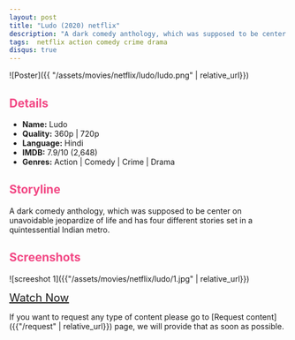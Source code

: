 ```yaml
---
layout: post
title: "Ludo (2020) netflix"
description: "A dark comedy anthology, which was supposed to be center on unavoidable jeopardize of life and has four different stories set in a quintessential Indian metro."
tags:  netflix action comedy crime drama
disqus: true
---
```

<style>
h2{
    color:#F24784;
}
</style>

![Poster]({{ "/assets/movies/netflix/ludo/ludo.png" | relative_url}})

## Details

* **Name:** Ludo
* **Quality:** 360p \| 720p
* **Language:** Hindi
* **IMDB:** 7.9/10 (2,648)
* **Genres:**  Action \| Comedy \| Crime \| Drama

## Storyline

A dark comedy anthology, which was supposed to be center on unavoidable jeopardize of life and has four different stories set in a quintessential Indian metro.

## Screenshots

![screeshot 1]({{"/assets/movies/netflix/ludo/1.jpg" | relative_url}})
<!-- <br>
![screeshot 2]({{"/assets/movies/zee5/ludo/2.jpg" | relative_url}})
<br>
![screeshot 3]({{"/assets/movies/zee5/ludo/3.jpg" | relative_url}})
<br> -->

<a class="btn card_btn" href="{{ '/movies/netflix/ludo' | relative_url}}" style="font-size:20px" target="_blank">Watch Now</a>

If you want to request any type of content please go to [Request content]({{"/request" | relative_url}}) page, we will provide that as soon as possible.
